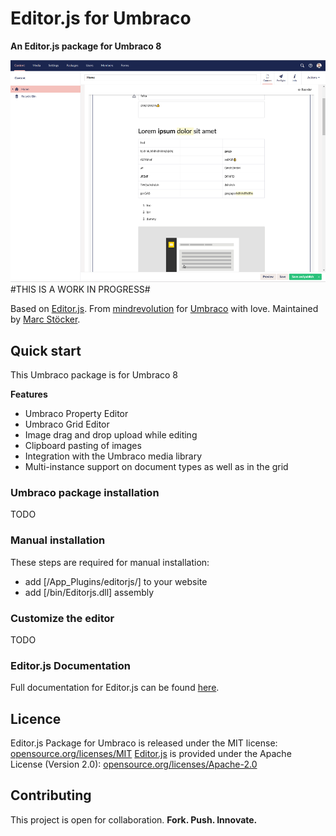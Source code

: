 # Editor.js for Umbraco
**An Editor.js package for Umbraco 8**

![Screenshot: Editor.js for Umbraco](screenshot.png)
#THIS IS A WORK IN PROGRESS#

Based on [Editor.js](https://github.com/codex-team/editor.js). From [mindrevolution](https://www.mindrevolution.com) for [Umbraco](http://www.umbraco.org) with love. Maintained by [Marc Stöcker](https://twitter.com/esn303).


## Quick start
This Umbraco package is for Umbraco 8

**Features**
- Umbraco Property Editor
- Umbraco Grid Editor
- Image drag and drop upload while editing
- Clipboard pasting of images
- Integration with the Umbraco media library
- Multi-instance support on document types as well as in the grid


### Umbraco package installation
TODO

### Manual installation
These steps are required for manual installation:
- add [/App_Plugins/editorjs/] to your website
- add [/bin/Editorjs.dll] assembly

### Customize the editor
TODO

### Editor.js Documentation
Full documentation for Editor.js can be found [here](https://editorjs.io/base-concepts).

## Licence

Editor.js Package for Umbraco is released under the MIT license: [opensource.org/licenses/MIT](https://opensource.org/licenses/MIT)
[Editor.js](https://editorjs.io/) is provided under the Apache License (Version 2.0): [opensource.org/licenses/Apache-2.0](https://opensource.org/licenses/Apache-2.0)


## Contributing

This project is open for collaboration. **Fork. Push. Innovate.**
